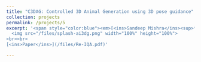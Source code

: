 ```yaml
---
title: "C3DAG: Controlled 3D Animal Generation using 3D pose guidance"
collection: projects
permalink: /projects/5
excerpt: '<span style="color:blue"><em>[<ins>Sandeep Mishra</ins><sup>*</sup>](https://sandeep-sm.github.io/)</em></span>, <span style="color:blue"><em>[Oindrila Saha<sup>*</sup>](https://oindrilasaha.github.io/)</em></span> , <span style="color:blue"><em>[Alan C. Bovik](https://www.ece.utexas.edu/people/faculty/alan-bovik)</em></span> <br> In AI for 3D Generation workshop at Computer Vision and Pattern Recognition (CVPR) 2024 <br> <br>
  <img src="/files/splash-ai3dg.png" width="100%" height="100%">
<br><br>
[<ins>Paper</ins>](/files/Re-IQA.pdf)'

---
```


